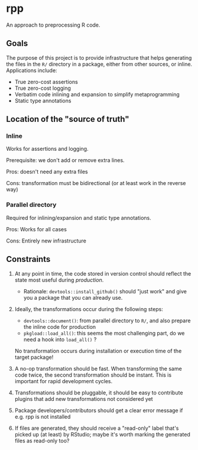 # rpp

An approach to preprocessing R code.

## Goals

The purpose of this project is to provide infrastructure that helps generating the files in the `R/` directory in a package, either from other sources, or inline.
Applications include:

- True zero-cost assertions
- True zero-cost logging
- Verbatim code inlining and expansion to simplify metaprogramming
- Static type annotations

## Location of the "source of truth"

### Inline

Works for assertions and logging.

Prerequisite: we don't add or remove extra lines.

Pros: doesn't need any extra files

Cons: transformation must be bidirectional (or at least work in the reverse way)

### Parallel directory

Required for inlining/expansion and static type annotations.

Pros: Works for all cases

Cons: Entirely new infrastructure

## Constraints

1. At any point in time, the code stored in version control should reflect the state most useful during *production*.
    - Rationale: `devtools::install_github()` should "just work" and give you a package that you can already use.
3. Ideally, the transformations occur during the following steps:
    - `devtools::document()`: from parallel directory to `R/`, and also prepare the inline code for production
    - `pkgload::load_all()`: this seems the most challenging part, do we need a hook into `load_all()` ?

    No transformation occurs during installation or execution time of the target package!
3. A no-op transformation should be fast.
    When transforming the same code twice, the second transformation should be instant.
    This is important for rapid development cycles.
4. Transformations should be pluggable, it should be easy to contribute plugins that add new transformations not considered yet
5. Package developers/contributors should get a clear error message if e.g. rpp is not installed
6. If files are generated, they should receive a "read-only" label that's picked up (at least) by RStudio; maybe it's worth marking the generated files as read-only too?
